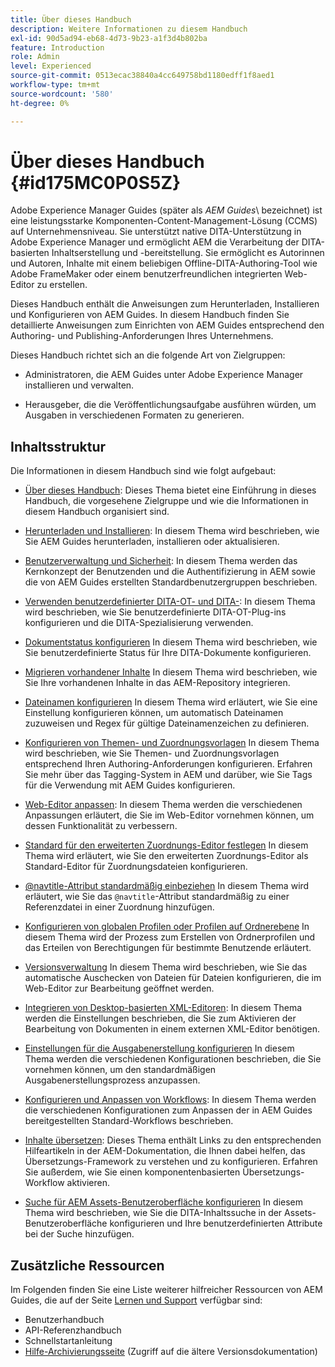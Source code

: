 ```yaml
---
title: Über dieses Handbuch
description: Weitere Informationen zu diesem Handbuch
exl-id: 90d5ad94-eb68-4d73-9b23-a1f3d4b802ba
feature: Introduction
role: Admin
level: Experienced
source-git-commit: 0513ecac38840a4cc649758bd1180edff1f8aed1
workflow-type: tm+mt
source-wordcount: '580'
ht-degree: 0%

---
```


# Über dieses Handbuch {#id175MC0P0S5Z}

Adobe Experience Manager Guides \(später als *AEM Guides*\ bezeichnet) ist eine leistungsstarke Komponenten-Content-Management-Lösung (CCMS) auf Unternehmensniveau. Sie unterstützt native DITA-Unterstützung in Adobe Experience Manager und ermöglicht AEM die Verarbeitung der DITA-basierten Inhaltserstellung und -bereitstellung. Sie ermöglicht es Autorinnen und Autoren, Inhalte mit einem beliebigen Offline-DITA-Authoring-Tool wie Adobe FrameMaker oder einem benutzerfreundlichen integrierten Web-Editor zu erstellen.

Dieses Handbuch enthält die Anweisungen zum Herunterladen, Installieren und Konfigurieren von AEM Guides. In diesem Handbuch finden Sie detaillierte Anweisungen zum Einrichten von AEM Guides entsprechend den Authoring- und Publishing-Anforderungen Ihres Unternehmens.

Dieses Handbuch richtet sich an die folgende Art von Zielgruppen:

- Administratoren, die AEM Guides unter Adobe Experience Manager installieren und verwalten.

- Herausgeber, die die Veröffentlichungsaufgabe ausführen würden, um Ausgaben in verschiedenen Formaten zu generieren.


## Inhaltsstruktur

Die Informationen in diesem Handbuch sind wie folgt aufgebaut:

- [Über dieses Handbuch](#id175MC0P0S5Z): Dieses Thema bietet eine Einführung in dieses Handbuch, die vorgesehene Zielgruppe und wie die Informationen in diesem Handbuch organisiert sind.

- [Herunterladen und Installieren](download-install.md#): In diesem Thema wird beschrieben, wie Sie AEM Guides herunterladen, installieren oder aktualisieren.

- [Benutzerverwaltung und Sicherheit](user-admin-sec.md#): In diesem Thema werden das Kernkonzept der Benutzenden und die Authentifizierung in AEM sowie die von AEM Guides erstellten Standardbenutzergruppen beschrieben.

- [Verwenden benutzerdefinierter DITA-OT- und DITA-](dita-ot-specialization.md#): In diesem Thema wird beschrieben, wie Sie benutzerdefinierte DITA-OT-Plug-ins konfigurieren und die DITA-Spezialisierung verwenden.

- [Dokumentstatus konfigurieren](customize-doc-state.md#) In diesem Thema wird beschrieben, wie Sie benutzerdefinierte Status für Ihre DITA-Dokumente konfigurieren.

- [Migrieren vorhandener Inhalte](migrate-content.md#) In diesem Thema wird beschrieben, wie Sie Ihre vorhandenen Inhalte in das AEM-Repository integrieren.

- [Dateinamen konfigurieren](conf-file-names.md#) In diesem Thema wird erläutert, wie Sie eine Einstellung konfigurieren können, um automatisch Dateinamen zuzuweisen und Regex für gültige Dateinamenzeichen zu definieren.

- [Konfigurieren von Themen- und Zuordnungsvorlagen](conf-template-tags.md#) In diesem Thema wird beschrieben, wie Sie Themen- und Zuordnungsvorlagen entsprechend Ihren Authoring-Anforderungen konfigurieren. Erfahren Sie mehr über das Tagging-System in AEM und darüber, wie Sie Tags für die Verwendung mit AEM Guides konfigurieren.

- [Web-Editor anpassen](conf-web-editor.md#): In diesem Thema werden die verschiedenen Anpassungen erläutert, die Sie im Web-Editor vornehmen können, um dessen Funktionalität zu verbessern.

- [Standard für den erweiterten Zuordnungs-Editor festlegen](conf-map-editor.md#id194GHE0I0CW) In diesem Thema wird erläutert, wie Sie den erweiterten Zuordnungs-Editor als Standard-Editor für Zuordnungsdateien konfigurieren.

- [@navtitle-Attribut standardmäßig einbeziehen](auto-add-navtitle.md#) In diesem Thema wird erläutert, wie Sie das `@navtitle`-Attribut standardmäßig zu einer Referenzdatei in einer Zuordnung hinzufügen.

- [Konfigurieren von globalen Profilen oder Profilen auf Ordnerebene](conf-folder-level.md#) In diesem Thema wird der Prozess zum Erstellen von Ordnerprofilen und das Erteilen von Berechtigungen für bestimmte Benutzende erläutert.

- [Versionsverwaltung](version-management.md#) In diesem Thema wird beschrieben, wie Sie das automatische Auschecken von Dateien für Dateien konfigurieren, die im Web-Editor zur Bearbeitung geöffnet werden.

- [Integrieren von Desktop-basierten XML-Editoren](integrate-desktop-editors.md#): In diesem Thema werden die Einstellungen beschrieben, die Sie zum Aktivieren der Bearbeitung von Dokumenten in einem externen XML-Editor benötigen.

- [Einstellungen für die Ausgabenerstellung konfigurieren](conf-output-generation.md#) In diesem Thema werden die verschiedenen Konfigurationen beschrieben, die Sie vornehmen können, um den standardmäßigen Ausgabenerstellungsprozess anzupassen.

- [Konfigurieren und Anpassen von Workflows](customize-workflows.md#): In diesem Thema werden die verschiedenen Konfigurationen zum Anpassen der in AEM Guides bereitgestellten Standard-Workflows beschrieben.

- [Inhalte übersetzen](translation.md#): Dieses Thema enthält Links zu den entsprechenden Hilfeartikeln in der AEM-Dokumentation, die Ihnen dabei helfen, das Übersetzungs-Framework zu verstehen und zu konfigurieren. Erfahren Sie außerdem, wie Sie einen komponentenbasierten Übersetzungs-Workflow aktivieren.

- [Suche für AEM Assets-Benutzeroberfläche konfigurieren](conf-dita-search.md#) In diesem Thema wird beschrieben, wie Sie die DITA-Inhaltssuche in der Assets-Benutzeroberfläche konfigurieren und Ihre benutzerdefinierten Attribute bei der Suche hinzufügen.


## Zusätzliche Ressourcen

Im Folgenden finden Sie eine Liste weiterer hilfreicher Ressourcen von AEM Guides, die auf der Seite [Lernen und Support](https://helpx.adobe.com/support/xml-documentation-for-experience-manager.html) verfügbar sind:

- Benutzerhandbuch
- API-Referenzhandbuch
- Schnellstartanleitung
- [Hilfe-Archivierungsseite](https://helpx.adobe.com/xml-documentation-for-experience-manager/archive.html) \(Zugriff auf die ältere Versionsdokumentation\)
